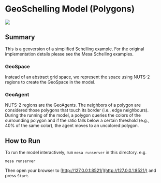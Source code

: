 # GeoSchelling Model (Polygons)

[![](https://img.youtube.com/vi/ZnBk_eSw0_M/0.jpg)](https://www.youtube.com/watch?v=ZnBk_eSw0_M)

## Summary

This is a geoversion of a simplified Schelling example. For the original implementation details please see the Mesa Schelling examples.

### GeoSpace

Instead of an abstract grid space, we represent the space using NUTS-2 regions to create the GeoSpace in the model.

### GeoAgent

NUTS-2 regions are the GeoAgents. The neighbors of a polygon are considered those polygons that touch its border (i.e., edge neighbours). During the running of the model, a polygon queries the colors of the surrounding polygon and if the ratio falls below a certain threshold (e.g., 40% of the same color), the agent moves to an uncolored polygon.

## How to Run

To run the model interactively, run `mesa runserver` in this directory. e.g.

```bash
mesa runserver
```

Then open your browser to [http://127.0.0.1:8521/](http://127.0.0.1:8521/) and press `Start`.
